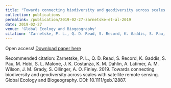 ```yaml
---
title: "Towards connecting biodiversity and geodiversity across scales with satellite remote sensing"
collection: publications
permalink: /publication/2019-02-27-zarnetske-et-al-2019
date: 2019-02-27
venue: 'Global Ecology and Biogeography'
citation: 'Zarnetske, P. L., Q. D. Read, S. Record, K. Gaddis, S. Pau, M. Hobi, S. L. Malone, J. K. Costanza, K. M. Dahlin, A. Latimer, A. M. Wilson, J. M. Grady, S. Ollinger, A. O. Finley. 2019. Towards connecting biodiversity and geodiversity across scales with satellite remote sensing. Global Ecology and Biogeography. DOI: 10.1111/geb.12887.'
---
```


Open access! [Download paper here](https://onlinelibrary.wiley.com/doi/full/10.1111/geb.12887)

Recommended citation: Zarnetske, P. L., Q. D. Read, S. Record, K. Gaddis, S. Pau, M. Hobi, S. L. Malone, J. K. Costanza, K. M. Dahlin, A. Latimer, A. M. Wilson, J. M. Grady, S. Ollinger, A. O. Finley. 2019. Towards connecting biodiversity and geodiversity across scales with satellite remote sensing. Global Ecology and Biogeography. DOI: 10.1111/geb.12887.